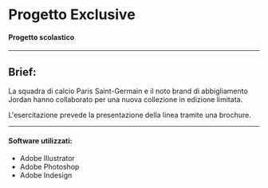 # Progetto Exclusive
#### Progetto scolastico
---
## Brief:

La squadra di calcio Paris Saint-Germain e il noto brand di abbigliamento Jordan hanno collaborato per una nuova collezione in edizione limitata.

L'esercitazione prevede la presentazione della linea tramite una brochure.

---

#### Software utilizzati:

- Adobe Illustrator
- Adobe Photoshop
- Adobe Indesign